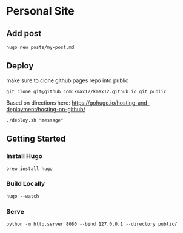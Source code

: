 # Personal Site

## Add post

```
hugo new posts/my-post.md
```

## Deploy


make sure to clone github pages repo into public

```
git clone git@github.com:kmax12/kmax12.github.io.git public
```

Based on directions here: https://gohugo.io/hosting-and-deployment/hosting-on-github/

```
./deploy.sh "message"
```





## Getting Started

### Install Hugo

```
brew install hugo
```

### Build Locally 

```
hugo --watch
```

### Serve

```
python -m http.server 8080 --bind 127.0.0.1 --directory public/
```
